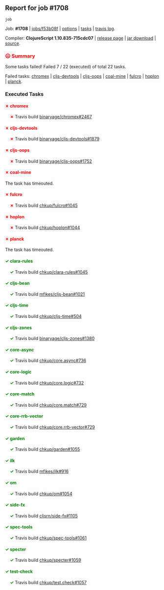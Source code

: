 ## Report for job #1708
```
job
```


Job: **#1708** | [jobs/f53b08f](https://github.com/cljs-oss/canary/commit/f53b08ff59b74770be118d217fc250389aae24a1) | [options](options.edn) | [tasks](tasks.edn) | [travis log](https://travis-ci.org/cljs-oss/canary/builds/761566927).

Compiler: **ClojureScript 1.10.835-715cdc07** | [release page](https://github.com/cljs-oss/canary/releases/tag/r1.10.835-715cdc07) | [jar download](https://github.com/cljs-oss/canary/releases/download/r1.10.835-715cdc07/clojurescript-1.10.835-715cdc07.jar) | [source](https://github.com/clojure/clojurescript/commit/715cdc07dbb1d595af91ea12affb6faf0b615d4b).

### <b style='color:red'>☹ Summary</b>

Some tasks failed! Failed 7 / 22 (executed) of total 22 tasks.

Failed tasks: [chromex](#-chromex) | [cljs-devtools](#-cljs-devtools) | [cljs-oops](#-cljs-oops) | [coal-mine](#-coal-mine) | [fulcro](#-fulcro) | [hoplon](#-hoplon) | [planck](#-planck).

### Executed Tasks

#### <b style='color:red'>&#x2717; chromex</b>
&nbsp;&nbsp;&nbsp;&nbsp;<b style='color:red'>&#x2717;</b> Travis build [binaryage/chromex#2467](https://travis-ci.org/binaryage/chromex/builds/761567142)<br>

#### <b style='color:red'>&#x2717; cljs-devtools</b>
&nbsp;&nbsp;&nbsp;&nbsp;<b style='color:red'>&#x2717;</b> Travis build [binaryage/cljs-devtools#1879](https://travis-ci.org/binaryage/cljs-devtools/builds/761567153)<br>

#### <b style='color:red'>&#x2717; cljs-oops</b>
&nbsp;&nbsp;&nbsp;&nbsp;<b style='color:red'>&#x2717;</b> Travis build [binaryage/cljs-oops#1752](https://travis-ci.org/binaryage/cljs-oops/builds/761567157)<br>

#### <b style='color:red'>&#x2717; coal-mine</b>
The task has timeouted.

#### <b style='color:red'>&#x2717; fulcro</b>
&nbsp;&nbsp;&nbsp;&nbsp;<b style='color:red'>&#x2717;</b> Travis build [chkup/fulcro#1045](https://travis-ci.org/chkup/fulcro/builds/761567192)<br>

#### <b style='color:red'>&#x2717; hoplon</b>
&nbsp;&nbsp;&nbsp;&nbsp;<b style='color:red'>&#x2717;</b> Travis build [chkup/hoplon#1044](https://travis-ci.org/chkup/hoplon/builds/761567230)<br>

#### <b style='color:red'>&#x2717; planck</b>
The task has timeouted.

#### <b style='color:green'>&#x2713; clara-rules</b>
&nbsp;&nbsp;&nbsp;&nbsp;<b style='color:green'>&#x2713;</b> Travis build [chkup/clara-rules#1045](https://travis-ci.org/chkup/clara-rules/builds/761567146)<br>

#### <b style='color:green'>&#x2713; cljs-bean</b>
&nbsp;&nbsp;&nbsp;&nbsp;<b style='color:green'>&#x2713;</b> Travis build [mfikes/cljs-bean#1021](https://travis-ci.org/mfikes/cljs-bean/builds/761567155)<br>

#### <b style='color:green'>&#x2713; cljs-time</b>
&nbsp;&nbsp;&nbsp;&nbsp;<b style='color:green'>&#x2713;</b> Travis build [chkup/cljs-time#504](https://travis-ci.org/chkup/cljs-time/builds/761567165)<br>

#### <b style='color:green'>&#x2713; cljs-zones</b>
&nbsp;&nbsp;&nbsp;&nbsp;<b style='color:green'>&#x2713;</b> Travis build [binaryage/cljs-zones#1380](https://travis-ci.org/binaryage/cljs-zones/builds/761567170)<br>

#### <b style='color:green'>&#x2713; core-async</b>
&nbsp;&nbsp;&nbsp;&nbsp;<b style='color:green'>&#x2713;</b> Travis build [chkup/core.async#736](https://travis-ci.org/chkup/core.async/builds/761567172)<br>

#### <b style='color:green'>&#x2713; core-logic</b>
&nbsp;&nbsp;&nbsp;&nbsp;<b style='color:green'>&#x2713;</b> Travis build [chkup/core.logic#732](https://travis-ci.org/chkup/core.logic/builds/761567184)<br>

#### <b style='color:green'>&#x2713; core-match</b>
&nbsp;&nbsp;&nbsp;&nbsp;<b style='color:green'>&#x2713;</b> Travis build [chkup/core.match#729](https://travis-ci.org/chkup/core.match/builds/761567188)<br>

#### <b style='color:green'>&#x2713; core-rrb-vector</b>
&nbsp;&nbsp;&nbsp;&nbsp;<b style='color:green'>&#x2713;</b> Travis build [chkup/core.rrb-vector#729](https://travis-ci.org/chkup/core.rrb-vector/builds/761567190)<br>

#### <b style='color:green'>&#x2713; garden</b>
&nbsp;&nbsp;&nbsp;&nbsp;<b style='color:green'>&#x2713;</b> Travis build [chkup/garden#1055](https://travis-ci.org/chkup/garden/builds/761567216)<br>

#### <b style='color:green'>&#x2713; ilk</b>
&nbsp;&nbsp;&nbsp;&nbsp;<b style='color:green'>&#x2713;</b> Travis build [mfikes/ilk#916](https://travis-ci.org/mfikes/ilk/builds/761567228)<br>

#### <b style='color:green'>&#x2713; om</b>
&nbsp;&nbsp;&nbsp;&nbsp;<b style='color:green'>&#x2713;</b> Travis build [chkup/om#1054](https://travis-ci.org/chkup/om/builds/761567234)<br>

#### <b style='color:green'>&#x2713; side-fx</b>
&nbsp;&nbsp;&nbsp;&nbsp;<b style='color:green'>&#x2713;</b> Travis build [cljsrn/side-fx#1105](https://travis-ci.org/cljsrn/side-fx/builds/761567205)<br>

#### <b style='color:green'>&#x2713; spec-tools</b>
&nbsp;&nbsp;&nbsp;&nbsp;<b style='color:green'>&#x2713;</b> Travis build [chkup/spec-tools#1061](https://travis-ci.org/chkup/spec-tools/builds/761567209)<br>

#### <b style='color:green'>&#x2713; specter</b>
&nbsp;&nbsp;&nbsp;&nbsp;<b style='color:green'>&#x2713;</b> Travis build [chkup/specter#1059](https://travis-ci.org/chkup/specter/builds/761567236)<br>

#### <b style='color:green'>&#x2713; test-check</b>
&nbsp;&nbsp;&nbsp;&nbsp;<b style='color:green'>&#x2713;</b> Travis build [chkup/test.check#1057](https://travis-ci.org/chkup/test.check/builds/761567232)<br>